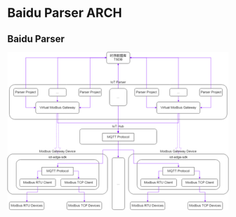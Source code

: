 # Baidu Parser ARCH

## Baidu Parser

![img/Baidu_IoT_Parser_Modbus_TCP_Arch.png](img/Baidu_IoT_Parser_Modbus_TCP_Arch.png)
